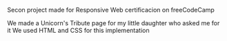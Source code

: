 Secon project made for Responsive Web certificacion on freeCodeCamp

We made a Unicorn's Tribute page for my little daughter who asked me for it
We used HTML and CSS for this implementation
